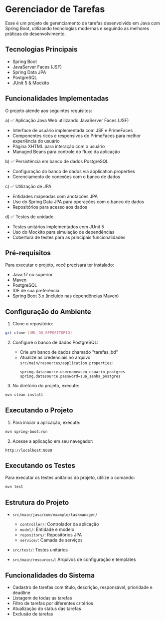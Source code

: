 # Gerenciador de Tarefas

Esse é um projeto de gerenciamento de tarefas desenvolvido em Java com Spring Boot, utilizando tecnologias modernas e seguindo as melhores práticas de desenvolvimento.

## Tecnologias Principais

- Spring Boot
- JavaServer Faces (JSF)
- Spring Data JPA
- PostgreSQL
- JUnit 5 & Mockito

## Funcionalidades Implementadas

O projeto atende aos seguintes requisitos:

a) ✅ Aplicação Java Web utilizando JavaServer Faces (JSF)
   - Interface de usuário implementada com JSF e PrimeFaces
   - Componentes ricos e responsivos do PrimeFaces para melhor experiência do usuário
   - Página XHTML para interação com o usuário
   - Managed Beans para controle do fluxo da aplicação

b) ✅ Persistência em banco de dados PostgreSQL
   - Configuração do banco de dados via application.properties
   - Gerenciamento de conexões com o banco de dados

c) ✅ Utilização de JPA
   - Entidades mapeadas com anotações JPA
   - Uso do Spring Data JPA para operações com o banco de dados
   - Repositórios para acesso aos dados

d) ✅ Testes de unidade
   - Testes unitários implementados com JUnit 5
   - Uso do Mockito para simulação de dependências
   - Cobertura de testes para as principais funcionalidades

## Pré-requisitos

Para executar o projeto, você precisará ter instalado:

- Java 17 ou superior
- Maven
- PostgreSQL
- IDE de sua preferência
- Spring Boot 3.x (incluído nas dependências Maven)

## Configuração do Ambiente

1. Clone o repositório:
```bash
git clone [URL_DO_REPOSITORIO]
```

2. Configure o banco de dados PostgreSQL:
   - Crie um banco de dados chamado "tarefas_bd"
   - Atualize as credenciais no arquivo `src/main/resources/application.properties`:
     ```properties
     spring.datasource.username=seu_usuario_postgres
     spring.datasource.password=sua_senha_postgres
     ```

3. No diretório do projeto, execute:
```bash
mvn clean install
```

## Executando o Projeto

1. Para iniciar a aplicação, execute:
```bash
mvn spring-boot:run
```

2. Acesse a aplicação em seu navegador:
```
http://localhost:8080
```

## Executando os Testes

Para executar os testes unitários do projeto, utilize o comando:
```bash
mvn test
```

## Estrutura do Projeto

- `src/main/java/com/example/taskmanager/`
  - `controller/`: Controlador da aplicação
  - `model/`: Entidade e modelo
  - `repository/`: Repositórios JPA
  - `service/`: Camada de serviços

- `src/test/`: Testes unitários
- `src/main/resources/`: Arquivos de configuração e templates

## Funcionalidades do Sistema

- Cadastro de tarefas com título, descrição, responsável, prioridade e deadline
- Listagem de todas as tarefas
- Filtro de tarefas por diferentes critérios
- Atualização do status das tarefas
- Exclusão de tarefas 